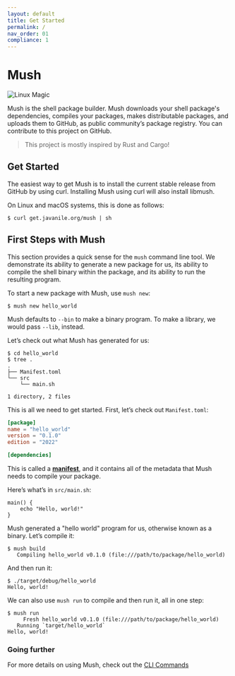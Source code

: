 ```yaml
---
layout: default
title: Get Started
permalink: /
nav_order: 01
compliance: 1
---
```


# Mush

![Linux Magic](assets/img/meme-01.jpg)

Mush is the shell package builder. Mush downloads your shell package's dependencies, 
compiles your packages, makes distributable packages, and uploads them to GitHub, 
as public community’s package registry. You can contribute to this project on GitHub.

> This project is mostly inspired by Rust and Cargo!

## Get Started

The easiest way to get Mush is to install the current stable release from GitHub by using curl. Installing Mush using curl will also install libmush.

On Linux and macOS systems, this is done as follows:

```console
$ curl get.javanile.org/mush | sh
```

## First Steps with Mush

This section provides a quick sense for the `mush` command line tool. We
demonstrate its ability to generate a new package for us,
its ability to compile the shell binary within the package, and
its ability to run the resulting program.

To start a new package with Mush, use `mush new`:

```console
$ mush new hello_world
```

Mush defaults to `--bin` to make a binary program. To make a library, we
would pass `--lib`, instead.

Let’s check out what Mush has generated for us:

```console
$ cd hello_world
$ tree .
.
├── Manifest.toml
└── src
    └── main.sh

1 directory, 2 files
```

This is all we need to get started. First, let’s check out `Manifest.toml`:

```toml
[package]
name = "hello_world"
version = "0.1.0"
edition = "2022"

[dependencies]
```

This is called a [**manifest**](/manifest/), and it contains all of the
metadata that Mush needs to compile your package.

Here’s what’s in `src/main.sh`:

```shell
main() {
    echo "Hello, world!"
}
```

Mush generated a "hello world" program for us, otherwise known as a
binary. Let’s compile it:

```console
$ mush build
   Compiling hello_world v0.1.0 (file:///path/to/package/hello_world)
```

And then run it:

```console
$ ./target/debug/hello_world
Hello, world!
```

We can also use `mush run` to compile and then run it, all in one step:

```console
$ mush run
     Fresh hello_world v0.1.0 (file:///path/to/package/hello_world)
   Running `target/hello_world`
Hello, world!
```

### Going further

For more details on using Mush, check out the [CLI Commands](/commands/)
